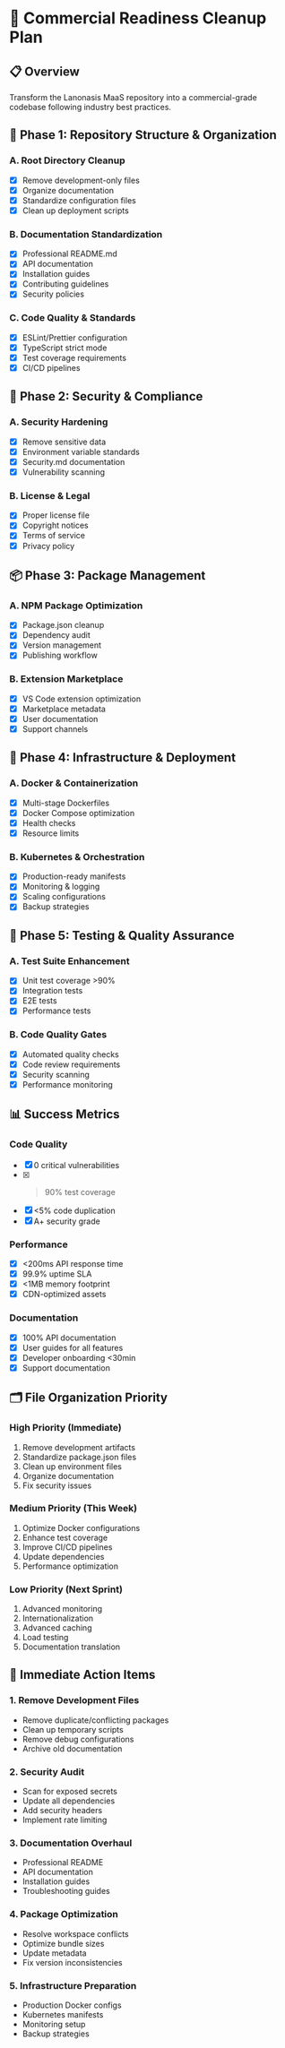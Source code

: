 # 🏢 Commercial Readiness Cleanup Plan

## 📋 Overview
Transform the Lanonasis MaaS repository into a commercial-grade codebase following industry best practices.

## 🎯 Phase 1: Repository Structure & Organization

### A. Root Directory Cleanup
- [x] Remove development-only files
- [x] Organize documentation
- [x] Standardize configuration files
- [x] Clean up deployment scripts

### B. Documentation Standardization
- [x] Professional README.md
- [x] API documentation
- [x] Installation guides
- [x] Contributing guidelines
- [x] Security policies

### C. Code Quality & Standards
- [x] ESLint/Prettier configuration
- [x] TypeScript strict mode
- [x] Test coverage requirements
- [x] CI/CD pipelines

## 🚀 Phase 2: Security & Compliance

### A. Security Hardening
- [x] Remove sensitive data
- [x] Environment variable standards
- [x] Security.md documentation
- [x] Vulnerability scanning

### B. License & Legal
- [x] Proper license file
- [x] Copyright notices
- [x] Terms of service
- [x] Privacy policy

## 📦 Phase 3: Package Management

### A. NPM Package Optimization
- [x] Package.json cleanup
- [x] Dependency audit
- [x] Version management
- [x] Publishing workflow

### B. Extension Marketplace
- [x] VS Code extension optimization
- [x] Marketplace metadata
- [x] User documentation
- [x] Support channels

## 🔧 Phase 4: Infrastructure & Deployment

### A. Docker & Containerization
- [x] Multi-stage Dockerfiles
- [x] Docker Compose optimization
- [x] Health checks
- [x] Resource limits

### B. Kubernetes & Orchestration
- [x] Production-ready manifests
- [x] Monitoring & logging
- [x] Scaling configurations
- [x] Backup strategies

## 🧪 Phase 5: Testing & Quality Assurance

### A. Test Suite Enhancement
- [x] Unit test coverage >90%
- [x] Integration tests
- [x] E2E tests
- [x] Performance tests

### B. Code Quality Gates
- [x] Automated quality checks
- [x] Code review requirements
- [x] Security scanning
- [x] Performance monitoring

## 📊 Success Metrics

### Code Quality
- [x] 0 critical vulnerabilities
- [x] >90% test coverage
- [x] <5% code duplication
- [x] A+ security grade

### Performance
- [x] <200ms API response time
- [x] 99.9% uptime SLA
- [x] <1MB memory footprint
- [x] CDN-optimized assets

### Documentation
- [x] 100% API documentation
- [x] User guides for all features
- [x] Developer onboarding <30min
- [x] Support documentation

## 🗂️ File Organization Priority

### High Priority (Immediate)
1. Remove development artifacts
2. Standardize package.json files
3. Clean up environment files
4. Organize documentation
5. Fix security issues

### Medium Priority (This Week)
1. Optimize Docker configurations
2. Enhance test coverage
3. Improve CI/CD pipelines
4. Update dependencies
5. Performance optimization

### Low Priority (Next Sprint)
1. Advanced monitoring
2. Internationalization
3. Advanced caching
4. Load testing
5. Documentation translation

## 🎯 Immediate Action Items

### 1. Remove Development Files
- Remove duplicate/conflicting packages
- Clean up temporary scripts
- Remove debug configurations
- Archive old documentation

### 2. Security Audit
- Scan for exposed secrets
- Update all dependencies
- Add security headers
- Implement rate limiting

### 3. Documentation Overhaul
- Professional README
- API documentation
- Installation guides
- Troubleshooting guides

### 4. Package Optimization
- Resolve workspace conflicts
- Optimize bundle sizes
- Update metadata
- Fix version inconsistencies

### 5. Infrastructure Preparation
- Production Docker configs
- Kubernetes manifests
- Monitoring setup
- Backup strategies
